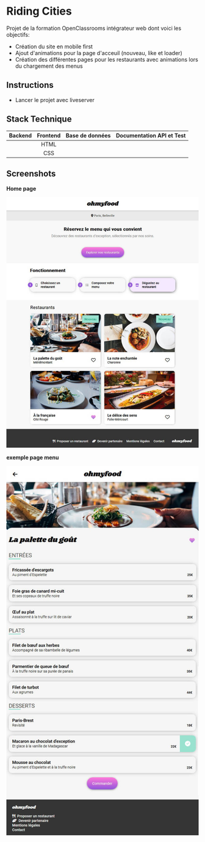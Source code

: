 # Riding Cities

Projet de la formation OpenClassrooms intégrateur web dont voici les objectifs:

- Création du site en mobile first
- Ajout d'animations pour la page d'acceuil (nouveau, like et loader)
- Création des différentes pages pour les restaurants avec animations lors du chargement des menus

## Instructions

- Lancer le projet avec liveserver

## Stack Technique

|  Backend   | Frontend | Base de données | Documentation API et Test |
|:----------:|:--------:|:---------------:|:-------------------------:|
|  |    HTML   |                 |                   |
|  |    CSS  |               |                     |

## Screenshots

**Home page**

![ohMyFood home page](https://github.com/Yelhie/OhMyFood/blob/master/screenshot/ohmyfood_23152726.jpg)

**exemple page menu**

![ohMyFood page menu](https://github.com/Yelhie/OhMyFood/blob/master/screenshot/ohmyfood_23152911.jpg)
